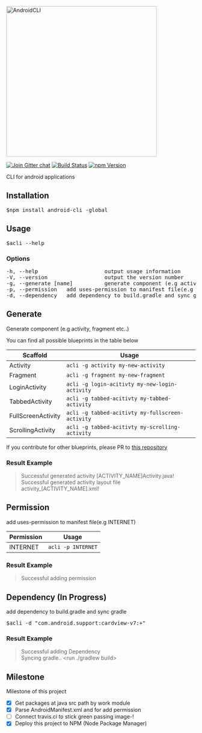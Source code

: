 <img alt="AndroidCLI" src="http://i.imgur.com/3wCVzej.png" width="400" />

[![Join Gitter chat][gitter-image]][gitter-url]
[![Build Status][travis-image]][travis-url]
[![npm Version][npm-image]][npm-url]

CLI for android applications

## Installation
<pre>
$npm install android-cli -global
</pre>

## Usage
<pre>
$acli --help
</pre>

### Options
<pre>
-h, --help                     output usage information
-V, --version                  output the version number
-g, --generate [name]          generate component (e.g activity, fragment etc..)
-p, --permission <permission>  add uses-permission to manifest file(e.g INTERNET)
-d, --dependency <dependency>  add dependency to build.gradle and sync gradle
</pre>

## Generate

Generate component (e.g activity, fragment etc..)

You can find all possible blueprints in the table below

Scaffold  | Usage
---       | ---
Activity | `acli -g activity my-new-activity`
Fragment | `acli -g fragment my-new-fragment`
LoginActivity    | `acli -g login-acitivty my-new-login-activity`
TabbedActivity    | `acli -g tabbed-acitivty my-tabbed-activity`
FullScreenActivity    | `acli -g tabbed-acitivty my-fullscreen-activity`
ScrollingActivity    | `acli -g tabbed-acitivty my-scrolling-activity`

If you contribute for other blueprints, please PR to [this repository](https://github.com/endlessdev/android-cli-templates)

### Result Example

>Successful generated activity [ACTIVITY_NAME]Activity.java!<br>
>Successful generated activity layout file activity_[ACTIVITY_NAME].xml!


## Permission
add uses-permission to manifest file(e.g INTERNET)

Permission  | Usage
---       | ---
INTERNET | `acli -p INTERNET`

### Result Example

> Successful adding permission

## Dependency (In Progress)
add dependency to build.gradle and sync gradle

<pre>
$acli -d "com.android.support:cardview-v7:+"
</pre>

### Result Example

> Successful adding Dependency <br>
> Syncing gradle.. <run ./gradlew build>


## Milestone

Milestone of this project

- [x] Get packages at java src path by work module
- [x] Parse AndroidManifest.xml and for add permission
- [ ] Connect travis.ci to stick green passing image-!
- [x] Deploy this project to NPM (Node Package Manager)

[npm-url]: https://npmjs.org/package/android-cli
[npm-image]: https://img.shields.io/npm/v/android-cli.svg?style=flat-square
[gitter-image]: https://img.shields.io/gitter/room/android-cli/android-cli.svg?style=flat-square
[gitter-url]: https://gitter.im/android-cli/Lobby?utm_source=share-link&utm_medium=link&utm_campaign=share-link
[travis-image]:https://img.shields.io/travis/endlessdev/android-cli.svg?branch=master&style=flat-square
[travis-url]: https://travis-ci.org/endlessdev/android-cli

